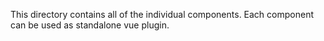 This directory contains all of the individual components. Each component can be used as standalone vue plugin.